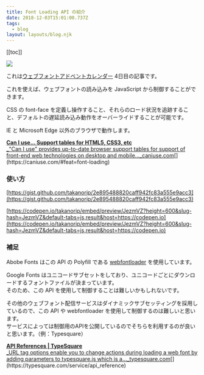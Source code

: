 ```yaml
---
title: Font Loading API の紹介
date: 2018-12-03T15:01:00.737Z
tags:
  - blog
layout: layouts/blog.njk
---
```


[[toc]]

![](https://cdn-images-1.medium.com/max/800/1*G-RrNppUi7a2aWGlkRliog.png)

これは[ウェブフォントアドベントカレンダー](https://adventar.org/calendars/2911) 4日目の記事です。

これを使えば、ウェブフォントの読み込みを JavaScript から制御することができます。

CSS の font-face を定義し操作すること、それらのロード状況を追跡すること、デフォルトの遅延読み込み動作をオーバーライドすることが可能です。

IE と Microsoft Edge 以外のブラウザで動作します。

[**Can I use... Support tables for HTML5, CSS3, etc**  
\_"Can I use" provides up-to-date browser support tables for support of front-end web technologies on desktop and mobile…\_caniuse.com](https://caniuse.com/#feat=font-loading "https://caniuse.com/#feat=font-loading")[](https://caniuse.com/#feat=font-loading)

### 使い方

[https://gist.github.com/takanorip/2e895488820caff942fc83a555e9acc3](https://gist.github.com/takanorip/2e895488820caff942fc83a555e9acc3)

[https://codepen.io/takanorip/embed/preview/JezmVZ?height=600&slug-hash=JezmVZ&default-tabs=js,result&host=https://codepen.io](https://codepen.io/takanorip/embed/preview/JezmVZ?height=600&slug-hash=JezmVZ&default-tabs=js,result&host=https://codepen.io)

### 補足

Abobe Fonts はこの API の Polyfill である [webfontloader](https://github.com/typekit/webfontloader) を使用しています。

Google Fonts はユニコードサブセットをしており、ユニコードごとにダウンロードするフォントファイルが決まっています。  
そのため、この API を使用して制御することは難しいかもしれないです。

その他のウェブフォント配信サービスはダイナミックサブセッティングを採用しているので、この API や webfontloader を使用して制御するのは難しいと思います。  
サービスによっては制御用のAPIを公開しているのでそちらを利用するのが良いと思います。（例：Typesquare）

[**API References | TypeSquare**  
\_URL tag options enable you to change actions during loading a web font by adding parameters to typesquare.js which is a…\_typesquare.com](https://typesquare.com/service/api_reference "https://typesquare.com/service/api_reference")[](https://typesquare.com/service/api_reference)
